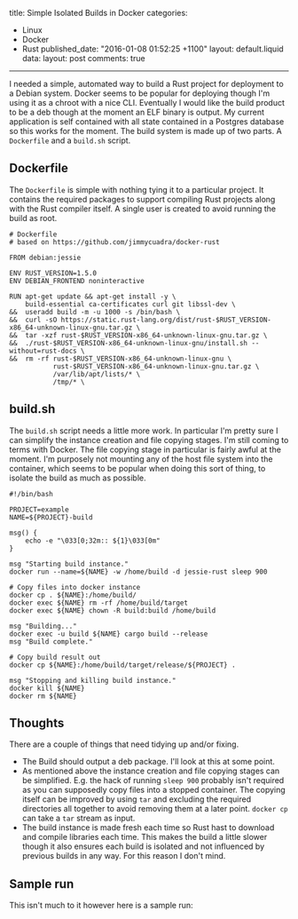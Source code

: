 title: Simple Isolated Builds in Docker
categories:
  - Linux
  - Docker
  - Rust
published_date: "2016-01-08 01:52:25 +1100"
layout: default.liquid
data:
  layout: post
  comments: true
---
I needed a simple, automated way to build a Rust project for deployment to a
Debian system. Docker seems to be popular for deploying though I'm using it as a
chroot with a nice CLI. Eventually I would like the build product to be a deb
though at the moment an ELF binary is output. My current application is self
contained with all state contained in a Postgres database so this works for the
moment. The build system is made up of two parts. A `Dockerfile` and a
`build.sh` script.

## Dockerfile

The `Dockerfile` is simple with nothing tying it to a particular project. It
contains the required packages to support compiling Rust projects along with the
Rust compiler itself. A single user is created to avoid running the build as
root.

```
# Dockerfile
# based on https://github.com/jimmycuadra/docker-rust

FROM debian:jessie

ENV RUST_VERSION=1.5.0
ENV DEBIAN_FRONTEND noninteractive

RUN apt-get update && apt-get install -y \
    build-essential ca-certificates curl git libssl-dev \
&&  useradd build -m -u 1000 -s /bin/bash \
&&  curl -sO https://static.rust-lang.org/dist/rust-$RUST_VERSION-x86_64-unknown-linux-gnu.tar.gz \
&&  tar -xzf rust-$RUST_VERSION-x86_64-unknown-linux-gnu.tar.gz \
&&  ./rust-$RUST_VERSION-x86_64-unknown-linux-gnu/install.sh --without=rust-docs \
&&  rm -rf rust-$RUST_VERSION-x86_64-unknown-linux-gnu \
           rust-$RUST_VERSION-x86_64-unknown-linux-gnu.tar.gz \
           /var/lib/apt/lists/* \
           /tmp/* \
```

## build.sh

The `build.sh` script needs a little more work. In particular I'm pretty sure I
can simplify the instance creation and file copying stages. I'm still coming to
terms with Docker. The file copying stage in particular is fairly awful at the
moment. I'm purposely not mounting any of the host file system into the
container, which seems to be popular when doing this sort of thing, to isolate
the build as much as possible.

```
#!/bin/bash

PROJECT=example
NAME=${PROJECT}-build

msg() {
    echo -e "\033[0;32m:: ${1}\033[0m"
}

msg "Starting build instance."
docker run --name=${NAME} -w /home/build -d jessie-rust sleep 900

# Copy files into docker instance
docker cp . ${NAME}:/home/build/
docker exec ${NAME} rm -rf /home/build/target
docker exec ${NAME} chown -R build:build /home/build

msg "Building..."
docker exec -u build ${NAME} cargo build --release
msg "Build complete."

# Copy build result out
docker cp ${NAME}:/home/build/target/release/${PROJECT} .

msg "Stopping and killing build instance."
docker kill ${NAME}
docker rm ${NAME}
```

## Thoughts

There are a couple of things that need tidying up and/or fixing.

 - The Build should output a deb package. I'll look at this at some point.
 - As mentioned above the instance creation and file copying stages can be
 simplified. E.g. the hack of running `sleep 900` probably isn't required as you
 can supposedly copy files into a stopped container. The copying itself can be
 improved by using `tar` and excluding the required directories all together to
 avoid removing them at a later point. `docker cp` can take a `tar` stream as
 input.
 - The build instance is made fresh each time so Rust hast to download and
 compile libraries each time. This makes the build a little slower though it
 also ensures each build is isolated and not influenced by previous builds in
 any way. For this reason I don't mind.

## Sample run

This isn't much to it however here is a sample run:

<script type="text/javascript" src="https://asciinema.org/a/33132.js" id="asciicast-33132" async></script>
